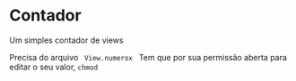 # Contador
Um simples contador de views

Precisa do arquivo 
<code>
  View.numerox
</code>
Tem que por sua permissão aberta para editar o seu valor, <code>chmod</code>

